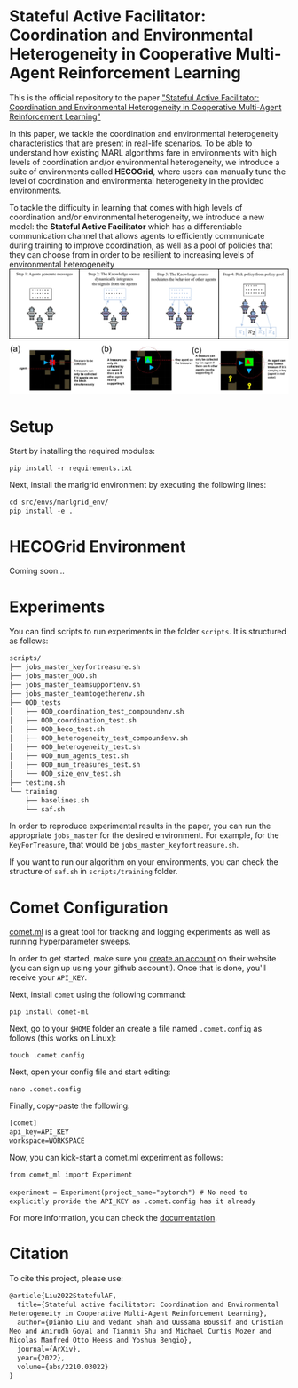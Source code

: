 # Stateful Active Facilitator: Coordination and Environmental Heterogeneity in Cooperative Multi-Agent Reinforcement Learning

This is the official repository to the paper ["Stateful Active Facilitator: Coordination and Environmental Heterogeneity in Cooperative Multi-Agent Reinforcement Learning"](https://arxiv.org/abs/2210.03022)

In this paper, we tackle the coordination and environmental heterogeneity characteristics that are present in real-life scenarios. To be able to understand how existing MARL algorithms fare in environments with high levels of coordination and/or environmental heterogeneity, we introduce a suite of environments called **HECOGrid**, where users can manually tune the level of coordination and environmental heterogeneity in the provided environments.

To tackle the difficulty in learning that comes with high levels of coordination and/or environmental heterogeneity, we introduce a new model: the **Stateful Active Facilitator** which has a differentiable communication channel that allows agents to efficiently communicate during training to improve coordination, as well as a pool of policies that they can choose from in order to be resilient to increasing levels of environmental heterogeneity
![Stateful Active Faciliator](/assets/saf.jpg "Stateful Active Faciliator")
![HECOGrid](/assets/hecogrid.jpg "HECOGrid")

# Setup
Start by installing the required modules:
```
pip install -r requirements.txt
```
Next, install the marlgrid environment by executing the following lines:
```
cd src/envs/marlgrid_env/
pip install -e .
```

# HECOGrid Environment
Coming soon...

# Experiments
You can find scripts to run experiments in the folder ``scripts``. It is structured as follows:
```
scripts/
├── jobs_master_keyfortreasure.sh
├── jobs_master_OOD.sh
├── jobs_master_teamsupportenv.sh
├── jobs_master_teamtogetherenv.sh
├── OOD_tests
│   ├── OOD_coordination_test_compoundenv.sh
│   ├── OOD_coordination_test.sh
│   ├── OOD_heco_test.sh
│   ├── OOD_heterogeneity_test_compoundenv.sh
│   ├── OOD_heterogeneity_test.sh
│   ├── OOD_num_agents_test.sh
│   ├── OOD_num_treasures_test.sh
│   └── OOD_size_env_test.sh
├── testing.sh
└── training
    ├── baselines.sh
    └── saf.sh
```
In order to reproduce experimental results in the paper, you can run the appropriate ``jobs_master`` for the desired environment. For example, for the ``KeyForTreasure``, that would be ``jobs_master_keyfortreasure.sh``.

If you want to run our algorithm on your environments, you can check the structure of ``saf.sh`` in ``scripts/training`` folder.
# Comet Configuration
[comet.ml](https://www.comet.com/site/) is a great tool for tracking and logging experiments as well as running hyperparameter sweeps.

In order to get started, make sure you [create an account](https://www.comet.com/signup) on their website (you can sign up using your github account!). Once that is done, you'll receive your ``API_KEY``.

Next, install ``comet`` using the following command:

```
pip install comet-ml
```

Next, go to your ``$HOME`` folder an create a file named ``.comet.config`` as follows (this works on Linux):

```
touch .comet.config
```
Next, open your config file and start editing:

```
nano .comet.config
```

Finally, copy-paste the following:

```
[comet]
api_key=API_KEY
workspace=WORKSPACE
```

Now, you can kick-start a comet.ml experiment as follows:

```
from comet_ml import Experiment

experiment = Experiment(project_name="pytorch") # No need to explicitly provide the API_KEY as .comet.config has it already
```

For more information, you can check the [documentation](https://www.comet.com/docs/python-sdk/pytorch/).

# Citation

To cite this project, please use:

```
@article{Liu2022StatefulAF,
  title={Stateful active facilitator: Coordination and Environmental Heterogeneity in Cooperative Multi-Agent Reinforcement Learning},
  author={Dianbo Liu and Vedant Shah and Oussama Boussif and Cristian Meo and Anirudh Goyal and Tianmin Shu and Michael Curtis Mozer and Nicolas Manfred Otto Heess and Yoshua Bengio},
  journal={ArXiv},
  year={2022},
  volume={abs/2210.03022}
}
```
